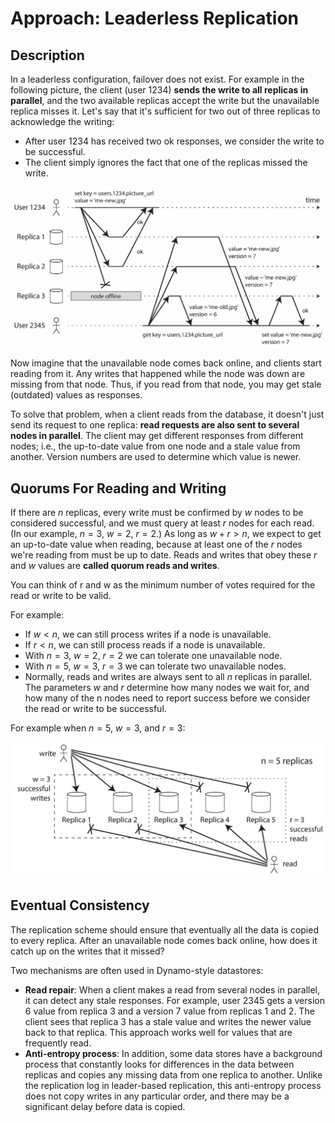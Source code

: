 # Approach: Leaderless Replication

## Description

In a leaderless configuration, failover does not exist.
For example in the following picture, the client (user 1234) **sends the write to all replicas in parallel**, and the two available replicas accept the write but the unavailable replica misses it.
Let's say that it's sufficient for two out of three replicas to acknowledge the writing:

- After user 1234 has received two ok responses, we consider the write to be successful.
- The client simply ignores the fact that one of the replicas missed the write.

![](approach_leaderless_replication/image2.jpg)

Now imagine that the unavailable node comes back online, and clients start reading from it.
Any writes that happened while the node was down are missing from that node.
Thus, if you read from that node, you may get stale (outdated) values as responses.

To solve that problem, when a client reads from the database, it doesn't just send its request to one replica: **read requests are also sent to several nodes in parallel**. The client may get different responses from different nodes; i.e., the up-to-date value from one node and a stale value from another. Version numbers are used to determine which value is newer.

## Quorums For Reading and Writing

If there are $n$ replicas, every write must be confirmed by $w$ nodes to be considered successful, and we must query at least $r$ nodes for each read. (In our example, $n=3$, $w=2$, $r=2$.) As long as $w + r > n$, we expect to get an up-to-date value when reading, because at least one of the $r$ nodes we're reading from must be up to date. Reads and writes that obey these $r$ and $w$ values are **called quorum reads and writes**.

You can think of r and w as the minimum number of votes required for the read or write to be valid.

For example:

- If $w < n$, we can still process writes if a node is unavailable.
- If $r < n$, we can still process reads if a node is unavailable.
- With $n=3$, $w=2$, $r=2$ we can tolerate one unavailable node.
- With $n=5$, $w=3$, $r=3$ we can tolerate two unavailable nodes.
- Normally, reads and writes are always sent to all $n$ replicas in parallel. The parameters $w$ and $r$ determine how many nodes we wait for, and how many of the n nodes need to report success before we consider the read or write to be successful.

For example when $n=5$, $w=3$, and $r=3$:

![](approach_leaderless_replication/image1.jpg)

## Eventual Consistency

The replication scheme should ensure that eventually all the data is copied to every replica.
After an unavailable node comes back online, how does it catch up on the writes that it missed?

Two mechanisms are often used in Dynamo-style datastores:

- **Read repair**: When a client makes a read from several nodes in parallel, it can detect any stale responses. For example, user 2345 gets a version 6 value from replica 3 and a version 7 value from replicas 1 and 2. The client sees that replica 3 has a stale value and writes the newer value back to that replica. This approach works well for values that are frequently read.
- **Anti-entropy process**: In addition, some data stores have a background process that constantly looks for differences in the data between replicas and copies any missing data from one replica to another. Unlike the replication log in leader-based replication, this anti-entropy process does not copy writes in any particular order, and there may be a significant delay before data is copied.
